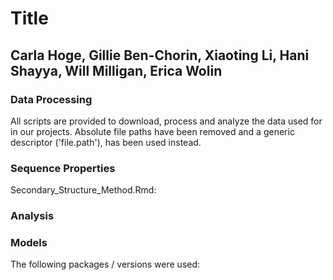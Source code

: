 # Title
## Carla Hoge, Gillie Ben-Chorin, Xiaoting Li, Hani Shayya, Will Milligan, Erica Wolin

### Data Processing

All scripts are provided to download, process and analyze the data used for in our projects. Absolute file paths have been removed and a generic descriptor ('file.path'), has been used instead.

### Sequence Properties
Secondary_Structure_Method.Rmd: 

### Analysis

### Models


The following packages / versions were used:
